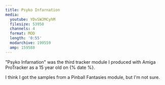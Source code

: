 ```yaml
---
title: Psyko Infarnation
media:
  youtube: YDvSWJMCyhM
  filesize: 53950
  channels: 4
  format: MOD
  length: '0:55'
  modarchive: 199559
  amp: 159588
---
```


"Psyko Infarnation" was the third tracker module I produced with Amiga
ProTracker as a 15 year old on {% date %}.

<!--more-->

I think I got the samples from a Pinball Fantasies module, but I'm not sure.
